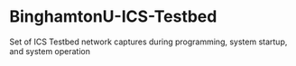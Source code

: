 # BinghamtonU-ICS-Testbed
Set of ICS Testbed network captures during programming, system startup, and system operation
